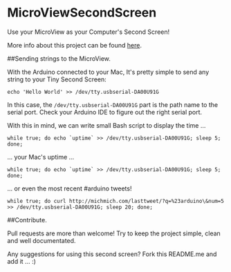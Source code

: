 MicroViewSecondScreen
=====================

Use your MicroView as your Computer's Second Screen!

More info about this project can be found [here](http://michaelteeuw.nl/post/102115021017/a-micro-second-screen).


##Sending strings to the MicroView.

With the Arduino connected to your Mac, It's pretty simple to send any string to your Tiny Second Screen:

	echo 'Hello World' >> /dev/tty.usbserial-DA00U91G 
	
In this case, the `/dev/tty.usbserial-DA00U91G` part is the path name to the serial port. Check your Arduino IDE to figure out the right serial port. 

With this in mind, we can write small Bash script to display the time ...

	while true; do echo `uptime` >> /dev/tty.usbserial-DA00U91G; sleep 5; done;

... your Mac's uptime ...

	while true; do echo `uptime` >> /dev/tty.usbserial-DA00U91G; sleep 5; done;
	
... or even the most recent #arduino tweets!

	while true; do curl http://michmich.com/lasttweet/?q=%23arduino\&num=5 >> /dev/tty.usbserial-DA00U91G; sleep 20; done;


##Contribute.

Pull requests are more than welcome! Try to keep the project simple, clean and well documentated.

Any suggestions for using this second screen? Fork this README.me and add it ... :) 
